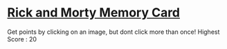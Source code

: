 # [Rick and Morty Memory Card](https://drewmonicus.github.io/memory-card/)

Get points by clicking on an image, but dont click more than once!
Highest Score : 20
